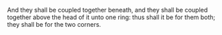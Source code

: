 And they shall be coupled together beneath, and they shall be coupled together above the head of it unto one ring: thus shall it be for them both; they shall be for the two corners.
